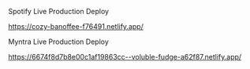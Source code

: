 Spotify Live Production Deploy

https://cozy-banoffee-f76491.netlify.app/

Myntra Live Production Deploy

https://6674f8d7b8e00c1af19863cc--voluble-fudge-a62f87.netlify.app/
